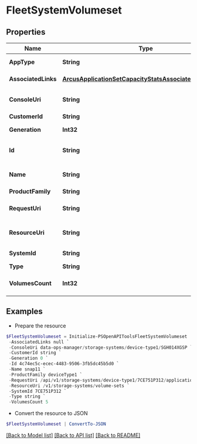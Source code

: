 # FleetSystemVolumeset
## Properties

Name | Type | Description | Notes
------------ | ------------- | ------------- | -------------
**AppType** | **String** | Application name &#x60;Filter&#x60; | [optional] 
**AssociatedLinks** | [**ArcusApplicationSetCapacityStatsAssociatedLinksInner[]**](ArcusApplicationSetCapacityStatsAssociatedLinksInner.md) | Associated Links Details | [optional] 
**ConsoleUri** | **String** | consoleUri for detailed storage object | [optional] 
**CustomerId** | **String** | customerId | [optional] 
**Generation** | **Int32** | generation &#x60;Filter, Sort&#x60; | [optional] 
**Id** | **String** | id of the volume set &#x60;Filter&#x60; | [optional] 
**Name** | **String** | name of volume-set &#x60;Filter, Sort&#x60; | [optional] 
**ProductFamily** | **String** | Product Family | [optional] 
**RequestUri** | **String** | RequestUri for applicationsets resources | [optional] 
**ResourceUri** | **String** | resourceUri for detailed volume object | [optional] 
**SystemId** | **String** | system ID. &#x60;Filter, Sort&#x60; | [optional] 
**Type** | **String** | type | [optional] 
**VolumesCount** | **Int32** | The number of volumes in an application | [optional] 

## Examples

- Prepare the resource
```powershell
$FleetSystemVolumeset = Initialize-PSOpenAPIToolsFleetSystemVolumeset  -AppType Oracle Database `
 -AssociatedLinks null `
 -ConsoleUri data-ops-manager/storage-systems/device-type1/SGH014XGSP `
 -CustomerId string `
 -Generation 0 `
 -Id 4c74ec5c-ecec-4483-9506-3fb5dc45b5d0 `
 -Name snap11 `
 -ProductFamily deviceType1 `
 -RequestUri /api/v1/storage-systems/device-type1/7CE751P312/applicationsets/14dbcb4be4836ff8f012a6d0118ba83a `
 -ResourceUri /v1/storage-systems/volume-sets `
 -SystemId 7CE751P312 `
 -Type string `
 -VolumesCount 5
```

- Convert the resource to JSON
```powershell
$FleetSystemVolumeset | ConvertTo-JSON
```

[[Back to Model list]](../README.md#documentation-for-models) [[Back to API list]](../README.md#documentation-for-api-endpoints) [[Back to README]](../README.md)

